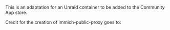 This is an adaptation for an Unraid container to be added to the Community App store.

Credit for the creation of immich-public-proxy goes to:

